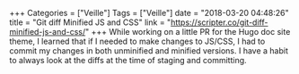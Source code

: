 +++
Categories = ["Veille"]
Tags = ["Veille"]
date = "2018-03-20 04:48:26"
title = "Git diff Minified JS and CSS"
link = "https://scripter.co/git-diff-minified-js-and-css/"
+++
While working on a little PR for the Hugo doc site theme, I learned that if I needed to make changes to JS/CSS, I had to commit my changes in both unminified and minified versions.  I have a habit to always look at the diffs at the time of staging and committing.